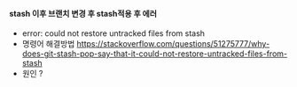 #### stash 이후 브랜치 변경 후 stash적용 후 에러 
- error: could not restore untracked files from stash
- 명령어 해결방법 
https://stackoverflow.com/questions/51275777/why-does-git-stash-pop-say-that-it-could-not-restore-untracked-files-from-stash
- 원인 ?
  
